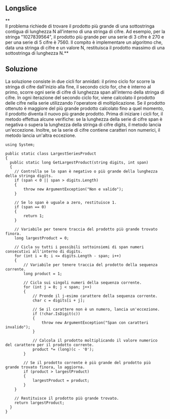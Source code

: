 ## Longslice
**  
Il problema richiede di trovare il prodotto più grande di una sottostringa contigua di lunghezza N all'interno di una stringa di cifre. Ad esempio, per la stringa "1027839564", il prodotto più grande per una serie di 3 cifre è 270 e per una serie di 5 cifre è 7560. Il compito è implementare un algoritmo che, data una stringa di cifre e un valore N, restituisca il prodotto massimo di una sottostringa di lunghezza N.**

## Soluzione
La soluzione consiste in due cicli for annidati: il primo ciclo for scorre la stringa di cifre dall'inizio alla fine, il secondo ciclo for, che è interno al primo, scorre ogni serie di cifre di lunghezza span all'interno della stringa di cifre. In ogni iterazione del secondo ciclo for, viene calcolato il prodotto delle cifre nella serie utilizzando l'operatore di moltiplicazione. Se il prodotto ottenuto è maggiore del più grande prodotto calcolato fino a quel momento, il prodotto diventa il nuovo più grande prodotto. Prima di iniziare i cicli for, il metodo effettua alcune verifiche: se la lunghezza della serie di cifre span è negativa o supera la lunghezza della stringa di cifre digits, il metodo lancia un'eccezione. Inoltre, se la serie di cifre contiene caratteri non numerici, il metodo lancia un'altra eccezione.


    using System;
    
    public static class LargestSeriesProduct
    {
      public static long GetLargestProduct(string digits, int span)
      {
        // Controlla se lo span è negativo o più grande della lunghezza della stringa digits.
        if (span < 0 || span > digits.Length)
        {
            throw new ArgumentException("Non e valido");
        }
        
        // Se lo span è uguale a zero, restituisce 1.
        if (span == 0)
        {
            return 1;
        }
        
        // Variabile per tenere traccia del prodotto più grande trovato finora.
        long largestProduct = 0;
        
        // Cicla su tutti i possibili sottoinsiemi di span numeri consecutivi all'interno di digits.
        for (int i = 0; i <= digits.Length - span; i++)
        {
            // Variabile per tenere traccia del prodotto della sequenza corrente.
            long product = 1;
            
            // Cicla sui singoli numeri della sequenza corrente.
            for (int j = 0; j < span; j++)
            {
                // Prende il j-esimo carattere della sequenza corrente.
                char c = digits[i + j];
                
                // Se il carattere non è un numero, lancia un'eccezione.
                if (!char.IsDigit(c))
                {
                    throw new ArgumentException("Span con caratteri invalido");
                }
                
                // Calcola il prodotto moltiplicando il valore numerico del carattere per il prodotto corrente.
                product *= (long)(c - '0');
            }
            
            // Se il prodotto corrente è più grande del prodotto più grande trovato finora, lo aggiorna.
            if (product > largestProduct)
            {
                largestProduct = product;
            }
        }
        
        // Restituisce il prodotto più grande trovato.
        return largestProduct;
      } 
    }
